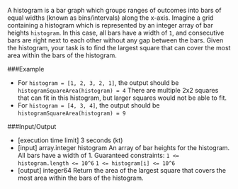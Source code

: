A histogram is a bar graph which groups ranges of outcomes into bars of equal widths (known as bins/intervals) along
the x-axis. Imagine a grid containing a histogram which is represented by an integer array of bar heights `histogram`.
In this case, all bars have a width of `1`, and consecutive bars are right next to each other without any gap between
the bars. Given the histogram, your task is to find the largest square that can cover the most area within the bars
of the histogram.

###Example
* For `histogram = [1, 2, 3, 2, 1]`, the output should be `histogramSquareArea(histogram) = 4`
  There are multiple 2x2 squares that can fit in this histogram, but larger squares would not be able to fit.
* For `histogram = [4, 3, 4]`, the output should be `histogramSquareArea(histogram) = 9`

###Input/Output
* [execution time limit] 3 seconds (kt)
* [input] array.integer histogram
  An array of bar heights for the histogram. All bars have a width of 1.
  Guaranteed constraints:
  `1 <= histogram.length <= 10^6`
  `1 <= histogram[i] <= 10^6`
* [output] integer64
  Return the area of the largest square that covers the most area within the bars of the histogram.